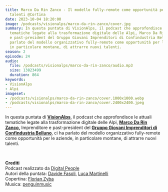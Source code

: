 ```yaml
---
title: Marco Da Rin Zanco - Il modello fully-remote come opportunità per attrarre
  talenti @Cortina
date: 2023-10-04 18:20:00
image: /podcasts/visionalps/marco-da-rin-zanco/cover.jpg
summary: In questa puntata di VisionAlps, il podcast che approfondisce le attuali
  tematiche legate alla trasformazione digitale delle Alpi, Marco Da Rin Zanco, Imprenditore
  e past-president del Gruppo Giovani Imprenditori di Confindustria Belluno, ci ha
  parlato del modello organizzativo fully-remote come opportunità per le aziende,
  in particolare montane, di attrarre nuovi talenti.
season: 2
episode: 24
audio:
  file: /podcasts/visionalps/marco-da-rin-zanco/audio.mp3
  size: 13823499
  duration: 864
keywords:
- VisionAlps
- Alpi
imageset:
- /podcasts/visionalps/marco-da-rin-zanco/cover.1000x1000.webp
- /podcasts/visionalps/marco-da-rin-zanco/cover.2400x2400.jpeg
---
```


In questa puntata di **[VisionAlps](https://www.visionalps.com/)**, il podcast che approfondisce le attuali tematiche legate alla trasformazione digitale delle Alpi, **[Marco Da Rin Zanco](https://www.linkedin.com/in/marcodarin),** Imprenditore e past-president del **[Gruppo Giovani Imprenditori di Confindustria Belluno](https://www.confindustria.bl.it/gate/istituzionale/documento?openform&id=41AACDCD6BE45D98C12584FF0041A5FB)**, ci ha parlato del modello organizzativo fully-remote come opportunità per le aziende, in particolare montane, di attrarre nuovi talenti.

<br>

**Crediti**<br>
Podcast realizzato da [Digital People](https://w3id.org/digitalpeople)<br>
Autori della puntata: [Davide Fasoli](https://www.linkedin.com/in/davide-fasoli-2b3246179/), [Luca Martinelli](https://www.linkedin.com/in/luca-martinelli/)<br>
Copertina: [Florian Zyba](https://www.linkedin.com/in/florian-zyba/)<br>
Musica: [penguinmusic](https://pixabay.com/users/penguinmusic-24940186/)
